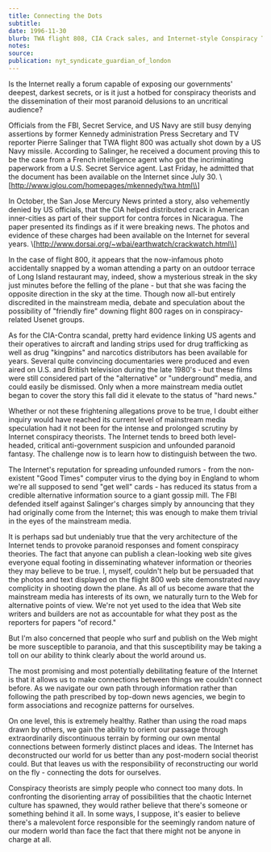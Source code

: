 ```yaml
---
title: Connecting the Dots
subtitle:
date: 1996-11-30
blurb: TWA flight 808, CIA Crack sales, and Internet-style Conspiracy Theory
notes:
source:
publication: nyt_syndicate_guardian_of_london
---
```


Is the Internet really a forum capable of exposing our governments' deepest, darkest secrets, or is it just a hotbed for conspiracy theorists and the dissemination of their most paranoid delusions to an uncritical audience?

Officials from the FBI, Secret Service, and US Navy are still busy denying assertions by former Kennedy administration Press Secretary and TV reporter Pierre Salinger that TWA flight 800 was actually shot down by a US Navy missile. According to Salinger, he received a document proving this to be the case from a French intelligence agent who got the incriminating paperwork from a U.S. Secret Service agent. Last Friday, he admitted that the document has been available on the Internet since July 30. \\[http://www.iglou.com/homepages/mkennedy/twa.html\\]

In October, the San Jose Mercury News printed a story, also vehemently denied by US officials, that the CIA helped distributed crack in American inner-cities as part of their support for contra forces in Nicaragua. The paper presented its findings as if it were breaking news. The photos and evidence of these charges had been available on the Internet for several years. \\[http://www.dorsai.org/~wbai/earthwatch/crackwatch.html\\]

In the case of flight 800, it appears that the now-infamous photo accidentally snapped by a woman attending a party on an outdoor terrace of Long Island restaurant may, indeed, show a mysterious streak in the sky just minutes before the felling of the plane - but that she was facing the opposite direction in the sky at the time. Though now all-but entirely discredited in the mainstream media, debate and speculation about the possibility of "friendly fire" downing flight 800 rages on in conspiracy-related Usenet groups.

As for the CIA-Contra scandal, pretty hard evidence linking US agents and their operatives to aircraft and landing strips used for drug trafficking as well as drug "kingpins" and narcotics distributors has been available for years. Several quite convincing documentaries were produced and even aired on U.S. and British television during the late 1980's - but these films were still considered part of the "alternative" or "underground" media, and could easily be dismissed. Only when a more mainstream media outlet began to cover the story this fall did it elevate to the status of "hard news."

Whether or not these frightening allegations prove to be true, I doubt either inquiry would have reached its current level of mainstream media speculation had it not been for the intense and prolonged scrutiny by Internet conspiracy theorists. The Internet tends to breed both level-headed, critical anti-government suspicion and unfounded paranoid fantasy. The challenge now is to learn how to distinguish between the two.

The Internet's reputation for spreading unfounded rumors - from the non-existent "Good Times" computer virus to the dying boy in England to whom we're all supposed to send "get well" cards - has reduced its status from a credible alternative information source to a giant gossip mill. The FBI defended itself against Salinger's charges simply by announcing that they had originally come from the Internet; this was enough to make them trivial in the eyes of the mainstream media.

It is perhaps sad but undeniably true that the very architecture of the Internet tends to provoke paranoid responses and foment conspiracy theories. The fact that anyone can publish a clean-looking web site gives everyone equal footing in disseminating whatever information or theories they may believe to be true. I, myself, couldn't help but be persuaded that the photos and text displayed on the flight 800 web site demonstrated navy complicity in shooting down the plane. As all of us become aware that the mainstream media has interests of its own, we naturally turn to the Web for alternative points of view. We're not yet used to the idea that Web site writers and builders are not as accountable for what they post as the reporters for papers "of record."

But I'm also concerned that people who surf and publish on the Web might be more susceptible to paranoia, and that this susceptibility may be taking a toll on our ability to think clearly about the world around us.

The most promising and most potentially debilitating feature of the Internet is that it allows us to make connections between things we couldn't connect before. As we navigate our own path through information rather than following the path prescribed by top-down news agencies, we begin to form associations and recognize patterns for ourselves.

On one level, this is extremely healthy. Rather than using the road maps drawn by others, we gain the ability to orient our passage through extraordinarily discontinuous terrain by forming our own mental connections between formerly distinct places and ideas. The Internet has deconstructed our world for us better than any post-modern social theorist could. But that leaves us with the responsibility of reconstructing our world on the fly - connecting the dots for ourselves.

Conspiracy theorists are simply people who connect too many dots. In confronting the disorienting array of possibilities that the chaotic Internet culture has spawned, they would rather believe that there's someone or something behind it all. In some ways, I suppose, it's easier to believe there's a malevolent force responsible for the seemingly random nature of our modern world than face the fact that there might not be anyone in charge at all.
